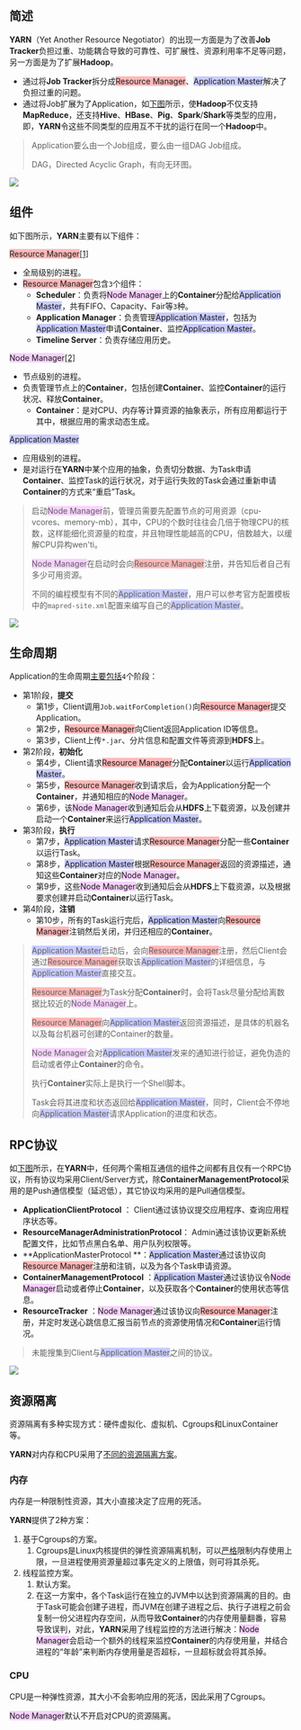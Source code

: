 ## 简述

**YARN**（Yet Another Resource Negotiator）的出现一方面是为了改善**Job Tracker**负担过重、功能耦合导致的可靠性、可扩展性、资源利用率不足等问题，另一方面是为了扩展**Hadoop**。

- 通过将**Job Tracker**拆分成<span style=background:#ffb8b8>Resource Manager</span>、<span style=background:#c9ccff>Application Master</span>解决了负担过重的问题。
- 通过将Job扩展为了Application，如[下图](https://blog.csdn.net/suifeng3051/article/details/49486927)所示，使**Hadoop**不仅支持**MapReduce**，还支持**Hive**、**HBase**、**Pig**、**Spark**/**Shark**等类型的应用，即，**YARN**令这些不同类型的应用互不干扰的运行在同一个**Hadoop**中。

> Application要么由一个Job组成，要么由一组DAG Job组成。
>
> DAG，Directed Acyclic Graph，有向无环图。

![](../images/9/yarn_function.png)



## 组件

如下图所示，**YARN**主要有以下组件：

<span style=background:#ffb8b8>Resource Manager</span>[[1]]()

- 全局级别的进程。
- <span style=background:#ffb8b8>Resource Manager</span>包含`3`个组件：
  - **Scheduler**：负责将<span style=background:#f8d2ff>Node Manager</span>上的**Container**分配给<span style=background:#c9ccff>Application Master</span>，共有FIFO、Capacity、Fair等`3`种。
  - **Application Manager**：负责管理<span style=background:#c9ccff>Application Master</span>，包括为<span style=background:#c9ccff>Application Master</span>申请**Container**、监控<span style=background:#c9ccff>Application Master</span>。
  - **Timeline Server**：负责存储应用历史。

<span style=background:#f8d2ff>Node Manager</span>[[2]](https://www.jianshu.com/p/01ff4f60afce)

- 节点级别的进程。
- 负责管理节点上的**Container**，包括创建**Container**、监控**Container**的运行状况、释放**Container**。
  - **Container**：是对CPU、内存等计算资源的抽象表示，所有应用都运行于其中，根据应用的需求动态生成。

<span style=background:#c9ccff>Application Master</span>

- 应用级别的进程。
- 是对运行在**YARN**中某个应用的抽象，负责切分数据、为Task申请**Container**、监控Task的运行状况，对于运行失败的Task会通过重新申请**Container**的方式来“重启”Task。

> 启动<span style=background:#f8d2ff>Node Manager</span>前，管理员需要先配置节点的可用资源（cpu-vcores、memory-mb），其中，CPU的个数时往往会几倍于物理CPU的核数，这样能细化资源量的粒度，并且物理性能越高的CPU，倍数越大，以缓解CPU异构wen'ti。
>
> <span style=background:#f8d2ff>Node Manager</span>在启动时会向<span style=background:#ffb8b8>Resource Manager</span>注册，并告知后者自己有多少可用资源。
>
> 不同的编程模型有不同的<span style=background:#c9ccff>Application Master</span>，用户可以参考官方配置模板中的`mapred-site.xml`配置来编写自己的<span style=background:#c9ccff>Application Master</span>。

![](../images/9/yarn_component.gif)



## 生命周期

Application的生命周期[主要包括](https://blog.csdn.net/weixin_41910694/article/details/91466814#4__46)`4`个阶段：

- 第1阶段，**提交**
  - 第1步，Client调用`Job.waitForCompletion()`向<span style=background:#ffb8b8>Resource Manager</span>提交Application。
  - 第2步，<span style=background:#ffb8b8>Resource Manager</span>向Client返回Application ID等信息。
  - 第3步，Client上传`*.jar`、分片信息和配置文件等资源到**HDFS**上。
- 第2阶段，**初始化**
  - 第4步，Client请求<span style=background:#ffb8b8>Resource Manager</span>分配**Container**以运行<span style=background:#c9ccff>Application Master</span>。
  - 第5步，<span style=background:#ffb8b8>Resource Manager</span>收到请求后，会为Application分配一个**Container**，并通知相应的<span style=background:#f8d2ff>Node Manager</span>。
  - 第6步，该<span style=background:#f8d2ff>Node Manager</span>收到通知后会从**HDFS**上下载资源，以及创建并启动一个**Container**来运行<span style=background:#c9ccff>Application Master</span>。
- 第3阶段，**执行**
  - 第7步，<span style=background:#c9ccff>Application Master</span>请求<span style=background:#ffb8b8>Resource Manager</span>分配一些**Container**以运行Task。
  - 第8步，<span style=background:#c9ccff>Application Master</span>根据<span style=background:#ffb8b8>Resource Manager</span>返回的资源描述，通知这些**Container**对应的<span style=background:#f8d2ff>Node Manager</span>。
  - 第9步，这些<span style=background:#f8d2ff>Node Manager</span>收到通知后会从**HDFS**上下载资源，以及根据要求创建并启动**Container**以运行Task。
- 第4阶段，**注销**
  - 第10步，所有的Task运行完后，<span style=background:#c9ccff>Application Master</span>向<span style=background:#ffb8b8>Resource Manager</span>注销然后关闭，并归还相应的**Container**。

> <span style=background:#c9ccff>Application Master</span>启动后，会向<span style=background:#ffb8b8>Resource Manager</span>注册，然后Client会通过<span style=background:#ffb8b8>Resource Manager</span>获取该<span style=background:#c9ccff>Application Master</span>的详细信息，与<span style=background:#c9ccff>Application Master</span>直接交互。
>
> <span style=background:#ffb8b8>Resource Manager</span>为Task分配**Container**时，会将Task尽量分配给离数据比较近的<span style=background:#f8d2ff>Node Manager</span>上。
>
> <span style=background:#ffb8b8>Resource Manager</span>向<span style=background:#c9ccff>Application Master</span>返回资源描述，是具体的机器名以及每台机器可创建的Container的数量。
>
> <span style=background:#f8d2ff>Node Manager</span>会对<span style=background:#c9ccff>Application Master</span>发来的通知进行验证，避免伪造的启动或者停止**Container**的命令。
>
> 执行**Container**实际上是执行一个Shell脚本。
>
> Task会将其进度和状态返回给<span style=background:#c9ccff>Application Master</span>，同时，Client会不停地向<span style=background:#c9ccff>Application Master</span>请求Application的进度和状态。



## RPC协议

如[下图](https://www.cnblogs.com/liangzilx/p/14837562.html)所示，在**YARN**中，任何两个需相互通信的组件之间都有且仅有一个RPC协议，所有协议均采用Client/Server方式，除**ContainerManagementProtocol**采用的是Push通信模型（延迟低），其它协议均采用的是Pull通信模型。

- **ApplicationClientProtocol** ： Client通过该协议提交应用程序、查询应用程序状态等。
- **ResourceManagerAdministrationProtocol**： Admin通过该协议更新系统配置文件，比如节点黑白名单、用户队列权限等。
- **ApplicationMasterProtocol **：<span style=background:#c9ccff>Application Master</span>通过该协议向<span style=background:#ffb8b8>Resource Manager</span>注册和注销，以及为各个Task申请资源。
- **ContainerManagementProtocol** ：<span style=background:#c9ccff>Application Master</span>通过该协议令<span style=background:#f8d2ff>Node Manager</span>启动或者停止**Container**，以及获取各个**Container**的使用状态等信息。
- **ResourceTracker** ：<span style=background:#f8d2ff>Node Manager</span>通过该协议向<span style=background:#ffb8b8>Resource Manager</span>注册，并定时发送心跳信息汇报当前节点的资源使用情况和**Container**运行情况。

> 未能搜集到Client与<span style=background:#c9ccff>Application Master</span>之间的协议。

![](../images/9/yarn_rpc_protocol.svg)



## 资源隔离

资源隔离有多种实现方式：硬件虚拟化、虚拟机、Cgroups和LinuxContainer等。

**YARN**对内存和CPU采用了[不同的资源隔离方案](https://www.jianshu.com/p/01ff4f60afce)。

### 内存

内存是一种限制性资源，其大小直接决定了应用的死活。

**YARN**提供了2种方案：

1. 基于Cgroups的方案。
   1. Cgroups是Linux内核提供的弹性资源隔离机制，可以<u>严格</u>限制内存使用上限，一旦进程使用资源量超过事先定义的上限值，则可将其杀死。
2. 线程监控方案。
   1. 默认方案。
   2. 在这一方案中，各个Task运行在独立的JVM中以达到资源隔离的目的。由于Task可能会创建子进程，而JVM在创建子进程之后、执行子进程之前会复制一份父进程内存空间，从而导致**Container**的内存使用量翻番，容易导致误判，对此，**YARN**采用了线程监控的方法进行解决：<span style=background:#f8d2ff>Node Manager</span>会启动一个额外的线程来监控**Container**的内存使用量，并结合进程的“年龄”来判断内存使用量是否超标，一旦超标就会将其杀掉。

### CPU

CPU是一种弹性资源，其大小不会影响应用的死活，因此采用了Cgroups。

<span style=background:#f8d2ff>Node Manager</span>默认不开启对CPU的资源隔离。


